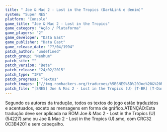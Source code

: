 ```yaml
---
title: " Joe & Mac 2 - Lost in the Tropics (DarkLink e denim)"
system: "Super NES"
platform: "Console"
game_title: "Joe & Mac 2 - Lost in the Tropics"
game_category: "Ação / Plataforma"
game_players: "2"
game_developer: "Data East"
game_publisher: "Data East"
game_release_date: "??/04/1994"
patch_author: "undefined"
patch_group: "Nenhum"
patch_site: ""
patch_version: "Beta"
patch_release: "24/02/2015"
patch_type: "IPS"
patch_progress: "Textos"
patch_images: ["//img.romhackers.org/traducoes/%5BSNES%5D%20Joe%20&%20Mac%202%20-%20Lost%20in%20the%20Tropics%20-%20DarkLink%20e%20denim%20-%201.png","//img.romhackers.org/traducoes/%5BSNES%5D%20Joe%20&%20Mac%202%20-%20Lost%20in%20the%20Tropics%20-%20DarkLink%20e%20denim%20-%202.png","//img.romhackers.org/traducoes/%5BSNES%5D%20Joe%20&%20Mac%202%20-%20Lost%20in%20the%20Tropics%20-%20DarkLink%20e%20denim%20-%203.png"]
patch_file: "[SNES] Joe & Mac 2 - Lost in the Tropics (U) [T-BR] [T-DarkLink e denim G-Nenhum] [V-Beta A-2015].zip"
---
```

Segundo os autores da tradução, todos os textos do jogo estão traduzidos e acentuados, exceto as mensagens em forma de gráfico.ATENÇÃO:Esta tradução deve ser aplicada na ROM Joe & Mac 2 - Lost in the Tropics (U) (54227).smc ou Joe & Mac 2 - Lost in the Tropics (U).smc, com CRC32 0C3B4201 e sem cabeçalho.